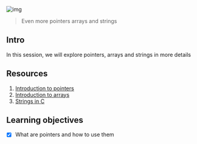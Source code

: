 ![img](https://assets.imaginablefutures.com/media/images/ALX_Logo.max-200x150.png)
> Even more pointers arrays and strings 

## Intro
In this session, we will explore pointers, arrays and strings in more details

## Resources 
1. [Introduction to pointers](https://byjus.com/gate/pointers-in-c/)
2. [Introduction to arrays](https://www.tutorialspoint.com/cprogramming/c_arrays.htm)
3. [Strings in C](https://www.tutorialspoint.com/cprogramming/c_strings.htm)

## Learning objectives
* [X] What are pointers and how to use them